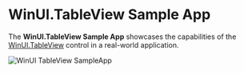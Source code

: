 # WinUI.TableView Sample App

The **WinUI.TableView Sample App** showcases the capabilities of the [WinUI.TableView](https://github.com/w-ahmad/WinUI.TableView) control in a real-world application.

![WinUI TableView SampleApp](https://github.com/w-ahmad/WinUI.TableView.SampleApp/blob/main/WinUI.TableView%20SampleApp.gif)
